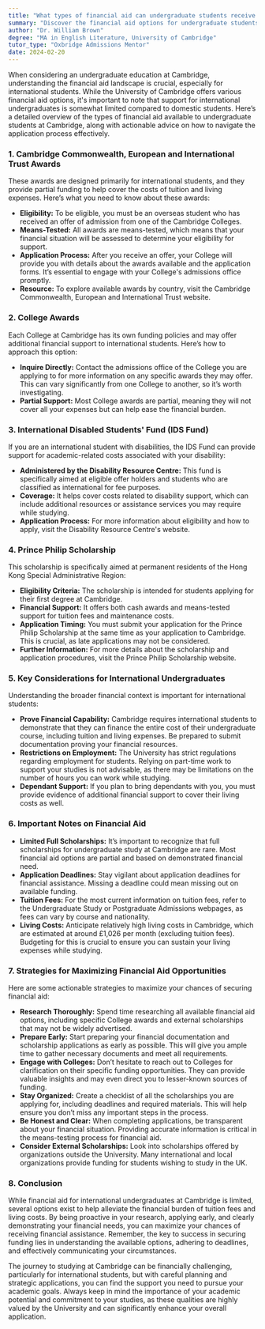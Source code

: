 ```yaml
---
title: "What types of financial aid can undergraduate students receive at Cambridge?"
summary: "Discover the financial aid options for undergraduate students at Cambridge, including awards for international students and application tips."
author: "Dr. William Brown"
degree: "MA in English Literature, University of Cambridge"
tutor_type: "Oxbridge Admissions Mentor"
date: 2024-02-20
---
```


When considering an undergraduate education at Cambridge, understanding the financial aid landscape is crucial, especially for international students. While the University of Cambridge offers various financial aid options, it's important to note that support for international undergraduates is somewhat limited compared to domestic students. Here’s a detailed overview of the types of financial aid available to undergraduate students at Cambridge, along with actionable advice on how to navigate the application process effectively.

### 1. Cambridge Commonwealth, European and International Trust Awards

These awards are designed primarily for international students, and they provide partial funding to help cover the costs of tuition and living expenses. Here’s what you need to know about these awards:

- **Eligibility:** To be eligible, you must be an overseas student who has received an offer of admission from one of the Cambridge Colleges. 
- **Means-Tested:** All awards are means-tested, which means that your financial situation will be assessed to determine your eligibility for support.
- **Application Process:** After you receive an offer, your College will provide you with details about the awards available and the application forms. It’s essential to engage with your College's admissions office promptly.
- **Resource:** To explore available awards by country, visit the Cambridge Commonwealth, European and International Trust website.

### 2. College Awards

Each College at Cambridge has its own funding policies and may offer additional financial support to international students. Here’s how to approach this option:

- **Inquire Directly:** Contact the admissions office of the College you are applying to for more information on any specific awards they may offer. This can vary significantly from one College to another, so it’s worth investigating.
- **Partial Support:** Most College awards are partial, meaning they will not cover all your expenses but can help ease the financial burden.

### 3. International Disabled Students' Fund (IDS Fund)

If you are an international student with disabilities, the IDS Fund can provide support for academic-related costs associated with your disability:

- **Administered by the Disability Resource Centre:** This fund is specifically aimed at eligible offer holders and students who are classified as international for fee purposes.
- **Coverage:** It helps cover costs related to disability support, which can include additional resources or assistance services you may require while studying.
- **Application Process:** For more information about eligibility and how to apply, visit the Disability Resource Centre's website.

### 4. Prince Philip Scholarship

This scholarship is specifically aimed at permanent residents of the Hong Kong Special Administrative Region:

- **Eligibility Criteria:** The scholarship is intended for students applying for their first degree at Cambridge.
- **Financial Support:** It offers both cash awards and means-tested support for tuition fees and maintenance costs.
- **Application Timing:** You must submit your application for the Prince Philip Scholarship at the same time as your application to Cambridge. This is crucial, as late applications may not be considered.
- **Further Information:** For more details about the scholarship and application procedures, visit the Prince Philip Scholarship website.

### 5. Key Considerations for International Undergraduates

Understanding the broader financial context is important for international students:

- **Prove Financial Capability:** Cambridge requires international students to demonstrate that they can finance the entire cost of their undergraduate course, including tuition and living expenses. Be prepared to submit documentation proving your financial resources.
- **Restrictions on Employment:** The University has strict regulations regarding employment for students. Relying on part-time work to support your studies is not advisable, as there may be limitations on the number of hours you can work while studying.
- **Dependant Support:** If you plan to bring dependants with you, you must provide evidence of additional financial support to cover their living costs as well.

### 6. Important Notes on Financial Aid

- **Limited Full Scholarships:** It’s important to recognize that full scholarships for undergraduate study at Cambridge are rare. Most financial aid options are partial and based on demonstrated financial need.
- **Application Deadlines:** Stay vigilant about application deadlines for financial assistance. Missing a deadline could mean missing out on available funding.
- **Tuition Fees:** For the most current information on tuition fees, refer to the Undergraduate Study or Postgraduate Admissions webpages, as fees can vary by course and nationality.
- **Living Costs:** Anticipate relatively high living costs in Cambridge, which are estimated at around £1,026 per month (excluding tuition fees). Budgeting for this is crucial to ensure you can sustain your living expenses while studying.

### 7. Strategies for Maximizing Financial Aid Opportunities

Here are some actionable strategies to maximize your chances of securing financial aid:

- **Research Thoroughly:** Spend time researching all available financial aid options, including specific College awards and external scholarships that may not be widely advertised.
- **Prepare Early:** Start preparing your financial documentation and scholarship applications as early as possible. This will give you ample time to gather necessary documents and meet all requirements.
- **Engage with Colleges:** Don’t hesitate to reach out to Colleges for clarification on their specific funding opportunities. They can provide valuable insights and may even direct you to lesser-known sources of funding.
- **Stay Organized:** Create a checklist of all the scholarships you are applying for, including deadlines and required materials. This will help ensure you don’t miss any important steps in the process.
- **Be Honest and Clear:** When completing applications, be transparent about your financial situation. Providing accurate information is critical in the means-testing process for financial aid.
- **Consider External Scholarships:** Look into scholarships offered by organizations outside the University. Many international and local organizations provide funding for students wishing to study in the UK.

### 8. Conclusion

While financial aid for international undergraduates at Cambridge is limited, several options exist to help alleviate the financial burden of tuition fees and living costs. By being proactive in your research, applying early, and clearly demonstrating your financial needs, you can maximize your chances of receiving financial assistance. Remember, the key to success in securing funding lies in understanding the available options, adhering to deadlines, and effectively communicating your circumstances.

The journey to studying at Cambridge can be financially challenging, particularly for international students, but with careful planning and strategic applications, you can find the support you need to pursue your academic goals. Always keep in mind the importance of your academic potential and commitment to your studies, as these qualities are highly valued by the University and can significantly enhance your overall application.
    